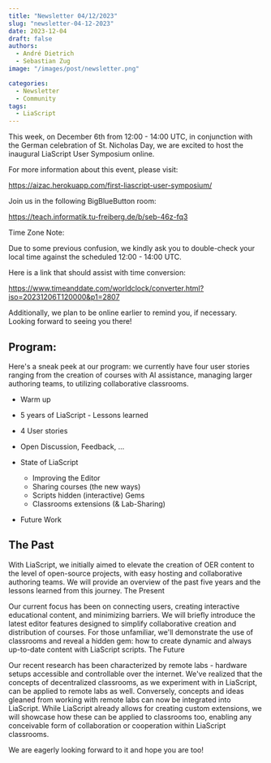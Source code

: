 ```yaml
---
title: "Newsletter 04/12/2023"
slug: "newsletter-04-12-2023"
date: 2023-12-04
draft: false
authors:
  - André Dietrich
  - Sebastian Zug
image: "/images/post/newsletter.png"

categories:
  - Newsletter
  - Community
tags:
  - LiaScript
---
```


This week, on December 6th from 12:00 - 14:00 UTC, in conjunction with the German celebration of St. Nicholas Day, we are excited to host the inaugural LiaScript User Symposium online.

For more information about this event, please visit:

https://aizac.herokuapp.com/first-liascript-user-symposium/

Join us in the following BigBlueButton room:

https://teach.informatik.tu-freiberg.de/b/seb-46z-fq3

Time Zone Note:

Due to some previous confusion, we kindly ask you to double-check your local time against the scheduled 12:00 - 14:00 UTC.

Here is a link that should assist with time conversion:

https://www.timeanddate.com/worldclock/converter.html?iso=20231206T120000&p1=2807

Additionally, we plan to be online earlier to remind you, if necessary. Looking forward to seeing you there!


## Program:

Here's a sneak peek at our program: we currently have four user stories ranging from the creation of courses with AI assistance, managing larger authoring teams, to utilizing collaborative classrooms.

- Warm up
- 5 years of LiaScript - Lessons learned
- 4 User stories
- Open Discussion, Feedback, ...
- State of LiaScript

  - Improving the Editor
  - Sharing courses (the new ways)
  - Scripts hidden (interactive) Gems
  - Classrooms extensions (& Lab-Sharing)

- Future Work

## The Past

With LiaScript, we initially aimed to elevate the creation of OER content to the level of open-source projects, with easy hosting and collaborative authoring teams. We will provide an overview of the past five years and the lessons learned from this journey.
The Present

Our current focus has been on connecting users, creating interactive educational content, and minimizing barriers. We will briefly introduce the latest editor features designed to simplify collaborative creation and distribution of courses. For those unfamiliar, we'll demonstrate the use of classrooms and reveal a hidden gem: how to create dynamic and always up-to-date content with LiaScript scripts.
The Future

Our recent research has been characterized by remote labs - hardware setups accessible and controllable over the internet. We've realized that the concepts of decentralized classrooms, as we experiment with in LiaScript, can be applied to remote labs as well. Conversely, concepts and ideas gleaned from working with remote labs can now be integrated into LiaScript. While LiaScript already allows for creating custom extensions, we will showcase how these can be applied to classrooms too, enabling any conceivable form of collaboration or cooperation within LiaScript classrooms.

We are eagerly looking forward to it and hope you are too!
